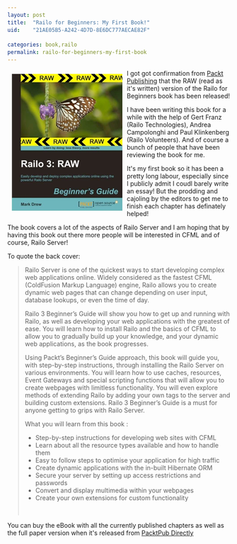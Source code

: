 ```yaml
---
layout: post
title:  "Railo for Beginners: My First Book!"
uid:	"21AE05B5-A242-4D7D-8E6DC777AECAE82F"

categories: book,railo
permalink: railo-for-beginners-my-first-book
---
```

<p><img style="float: left; margin: 10px;" src="/blog/assets/content/3401os_mockupcover_bg.jpg" alt="Railo for Beginneers RAW Version" width="250" height="309" /></p>
<p>I got got confirmation from <a title="Packt Publishing Technical &amp; IT Book and eBook Store" href="http://www.packtpub.com/">Packt Publishing</a> that the RAW (read as it's written) version of the Railo for Beginners book has been released! </p>
<p>I have been writing this book for a while with the help of Gert Franz (Railo Technologies), Andrea Campolonghi and Paul Klinkenberg (Railo Volunteers). And of course a bunch of people that have been reviewing the book for me.</p>
<p>
It's my first book so it has been a pretty long labour, especially since I publicly admit I coudl barely write an essay! But the prodding and cajoling by the editors to get me to finish each chapter has definately helped! 
</p>
<p>
The book covers a lot of the aspects of Railo Server and I am hoping that by having this book out there more people will be interested in CFML and of course, Railo Server!
</p>
<p>
To quote the back cover:
</p>
<blockquote>
<p>Railo Server is one of the quickest ways to start developing complex web applications online. Widely considered as the fastest CFML (ColdFusion Markup Language) engine, Railo allows you to create dynamic web pages that can change depending on user input, database lookups, or even the time of day.
</p>
<p>Railo 3 Beginner’s Guide will show you how to get up and running with Railo, as well as developing your web applications with the greatest of ease. You will learn how to install Railo and the basics of CFML to allow you to gradually build up your knowledge, and your dynamic web applications, as the book progresses.</p>
<p>Using Packt’s Beginner’s Guide approach, this book will guide you, with step-by-step instructions, through installing the Railo Server on various environments. You will learn how to use caches, resources, Event Gateways and special scripting functions that will allow you to create webpages with limitless functionality. You will even explore methods of extending Railo by adding your own tags to the server and building custom extensions.
Railo 3 Beginner’s Guide is a must for anyone getting to grips with Railo Server.</p>
<p>
What you will learn from this book :
</p>
<ul>
<li>Step-by-step instructions for developing web sites with CFML</li>
<li>Learn about all the resource types available and how to handle them</li>
<li>Easy to follow steps to optimise your application for high traffic</li>
<li>Create dynamic applications with the in-built Hibernate ORM</li>
<li>Secure your server by setting up access restrictions and passwords</li>
<li>Convert and display multimedia within your webpages</li>
<li>Create your own extensions for custom functionality</li>
</ul>
<p> </p>
</blockquote>
<p>
You can buy the eBook with all the currently published chapters as well as the full paper version when it's released from <a title="Railo 3 Beginner’s Guide: RAW Book &amp; eBook | Packt Publishing Technical &amp; IT Book and eBook Store" href="http://www.packtpub.com/railo-3-beginners-guide-to-develop-deploy-complex-applications-online/book">PacktPub Directly </a>
</p>